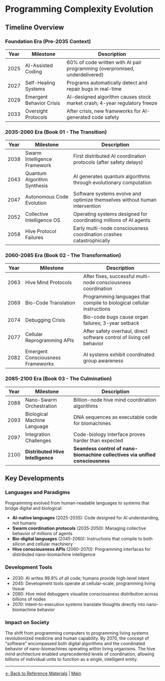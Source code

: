 # Programming Complexity Evolution

## Timeline Overview

### Foundation Era (Pre-2035 Context)
| Year  | Milestone | Description |
|-------|-----------|-------------|
| 2025  | AI-Assisted Coding | 60% of code written with AI pair programming (overpromised, underdelivered) |
| 2027  | Self-Healing Systems | Programs automatically detect and repair bugs in real-time |
| 2029  | Emergent Behavior Crisis | AI-designed algorithm causes stock market crash; 4-year regulatory freeze |
| 2033  | Oversight Protocols | After crisis, new frameworks for AI-generated code safety |

### 2035-2060 Era (Book 01 - The Transition)
| Year  | Milestone | Description |
|-------|-----------|-------------|
| 2038  | Swarm Intelligence Framework | First distributed AI coordination protocols (after safety delays) |
| 2043  | Quantum Algorithm Synthesis | AI generates quantum algorithms through evolutionary computation |
| 2047  | Autonomous Code Evolution | Software systems evolve and optimize themselves without human intervention |
| 2052  | Collective Intelligence OS | Operating systems designed for coordinating millions of AI agents |
| 2058  | Hive Protocol Failures | Early multi-node consciousness coordination crashes catastrophically |

### 2060-2085 Era (Book 02 - The Transformation)
| Year  | Milestone | Description |
|-------|-----------|-------------|
| 2063  | Hive Mind Protocols | After fixes, successful multi-node consciousness coordination |
| 2069  | Bio-Code Translation | Programming languages that compile to biological cellular instructions |
| 2074  | Debugging Crisis | Bio-code bugs cause organ failures; 3-year setback |
| 2077  | Cellular Reprogramming APIs | After safety overhaul, direct software control of living cell behavior |
| 2082  | Emergent Consciousness Frameworks | AI systems exhibit coordinated group awareness |

### 2085-2100 Era (Book 03 - The Culmination)
| Year  | Milestone | Description |
|-------|-----------|-------------|
| 2088  | Nano-Swarm Orchestration | Billion-node hive mind coordination algorithms |
| 2093  | Biological Machine Language | DNA sequences as executable code for biomachines |
| 2097  | Integration Challenges | Code-biology interface proves harder than expected |
| 2100  | **Distributed Hive Intelligence** | **Seamless control of nano-biomachine collectives via unified consciousness** |

## Key Developments

### Languages and Paradigms
Programming evolved from human-readable languages to systems that bridge digital and biological:
- **AI-native languages** (2025-2035): Code designed for AI understanding, not humans
- **Swarm coordination protocols** (2035-2050): Managing collective behavior of millions of agents
- **Bio-digital languages** (2045-2060): Instructions that compile to both silicon and cellular machinery
- **Hive consciousness APIs** (2060-2070): Programming interfaces for distributed nano-biomachine intelligence

### Development Tools
- 2030: AI writes 99.9% of all code; humans provide high-level intent
- 2045: Development tools operate at cellular-scale, programming living tissue
- 2060: Hive mind debuggers visualize consciousness distribution across billions of nodes
- 2070: Intent-to-execution systems translate thoughts directly into nano-biomachine behavior

### Impact on Society
The shift from programming computers to programming living systems revolutionized medicine and human capability. By 2070, the concept of "software" encompassed both digital algorithms and the coordinated behavior of nano-biomachines operating within living organisms. The hive mind architecture enabled unprecedented levels of coordination, allowing billions of individual units to function as a single, intelligent entity.

---

[← Back to Reference Materials](./README.md) | [Main](../README.md)

